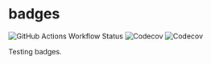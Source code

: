 # badges

![GitHub Actions Workflow Status](https://img.shields.io/github/actions/workflow/status/larskue/badges/tests.yaml?style=for-the-badge&label=Tests)
![Codecov](https://img.shields.io/codecov/c/github/larskue/badges?style=for-the-badge)
![Codecov](https://img.shields.io/codecov/c/github/larskue/badges)

Testing badges.
